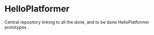 # HelloPlatformer
Central repository linking to all the done, and to be done HelloPlatformer prototypes.
